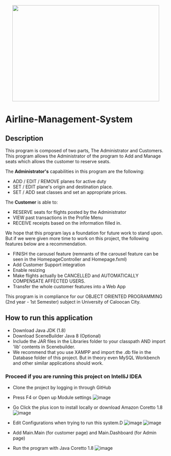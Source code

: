 <p align="center">
  <img width="460" height="300" src="https://i.imgur.com/UkhKSJP.png">
</p>


# Airline-Management-System

## Description

This program is composed of two parts, The Administrator and Customers. This program allows the Administrator of the program to Add and Manage seats which allows the customer to reserve seats.

The <b>Administrator's</b> capabilities in this program are the following:
- ADD / EDIT / REMOVE planes for active duty
- SET / EDIT plane's origin and destination place.
- SET / ADD seat classes and set an appropriate prices.

The <b>Customer</b> is able to:
- RESERVE seats for flights posted by the Administrator
- VIEW past transactions in the Profile Menu
- RECEIVE receipts based on the information filled in.

We hope that this program lays a foundation for future work to stand upon. But if we were given more time to work on this project, the following features below are a recommendation.
- FINISH the carousel feature (remnants of the carousel feature can be seen in the HomepageController and Homepage.fxml)
- Add Customer Support integration
- Enable resizing
- Make flights actually be CANCELLED and AUTOMATICALLY COMPENSATE AFFECTED USERS.
- Transfer the whole customer features into a Web App

This program is in compliance for our OBJECT ORIENTED PROGRAMMING (2nd year - 1st Semester) subject in University of Caloocan City.

## How to run this application
- Download Java JDK (1.8)
- Download SceneBuilder Java 8 (Optional)
- Include the JAR files in the Libraries folder to your classpath AND import 'lib' contents in Scenebuilder.
- We recommend that you use XAMPP and import the .db file in the Database folder of this project. But in theory even MySQL Workbench and other similar applications should work.

### Proceed if you are running this project on IntelliJ IDEA
- Clone the project by logging in through GitHub
- Press F4 or Open up Module settings
  ![image](https://github.com/Genrei123/Airline-Management-System/assets/109770981/55311b1d-6d7b-47f5-bd08-93d8ca015b34)

- Go Click the plus icon to install locally or download Amazon Coretto 1.8
![image](https://github.com/Genrei123/Airline-Management-System/assets/109770981/dd4e0dc6-090b-4273-bf8f-741dce9f3590)

- Edit Configurations when trying to run this system.D
![image](https://github.com/Genrei123/Airline-Management-System/assets/109770981/daa5203e-8044-4550-87e4-b5c7c4613576)
![image](https://github.com/Genrei123/Airline-Management-System/assets/109770981/b21d96ac-3fe9-4345-8198-3d23e4482bda)

- Add Main.Main (for customer page) and Main.Dashboard (for Admin page)
- Run the program with Java Coretto 1.8
![image](https://github.com/Genrei123/Airline-Management-System/assets/109770981/3bc1f440-4499-453c-8738-5387ef07fae5)


